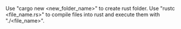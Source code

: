 Use "cargo new <new_folder_name>" to create rust folder.
Use "rustc <file_name.rs>" to compile files into rust and execute them with "./<file_name>".
